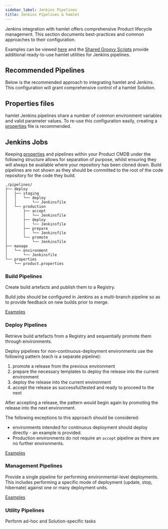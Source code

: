 ```yaml
---
sidebar_label: Jenkins Pipelines
title: Jenkins Pipelines & hamlet
---
```

Jenkins integration with hamlet offers comprehensive Product lifecycle management. This section documents best-practices and common approaches to their configuration.

Examples can be viewed [here](examplelibrary) and the [Shared Groovy Scripts](https://github.com/hamlet-io/jenkins-streams-shared-library) provide additional ready-to-use hamlet utilities for Jenkins pipelines.

## Recommended Pipelines

Below is the recommended approach to integrating hamlet and Jenkins. This configuration will grant comprehensive control of a hamlet Solution.

## Properties files

hamlet Jenkins pipelines share a number of common environment variables and valid parameter values. To re-use this configuration easily, creating a [properties](examplelibrary/examples/properties) file is recommended.

## Jenkins Jobs

Keeping [properties](examplelibrary/examples/properties) and pipelines within your Product CMDB under the following structure allows for separation of purpose, whilst ensuring they will always be available where your repository has been cloned down. Build pipelines are not shown as they should be committed to the root of the code repository for the code they build.

```terminal
./pipelines/
├── deploy
│   ├── staging
│   │   └── deploy
│   │       └── Jenkinsfile
│   └── production
│       ├── accept
│       │   └── Jenkinsfile
│       ├── deploy
│       │   └── Jenkinsfile
│       ├── prepare
│       │   └── Jenkinsfile
│       └── promote
│           └── Jenkinsfile
├── manage
│   └── environment
│       └── Jenkinsfile
└── properties
    └── product.properties
```

### Build Pipelines

Create build artefacts and publish them to a Registry.

Build jobs should be configured in Jenkins as a multi-branch pipeline so as to provide feedback on new builds prior to merge.

[Examples](examplelibrary#Build)

### Deploy Pipelines

Retrieve build artefacts from a Registry and sequentially promote them through environments.

Deploy pipelines for non-continuous-deployment environments use the following pattern (each is a separate pipeline):

1. promote a release from the previous environment
2. prepare the necessary templates to deploy the release into the current environment
3. deploy the release into the current environment
4. accept the release as successful/tested and ready to proceed to the next

After accepting a release, the pattern would begin again by promoting the release into the next environment.

The following exceptions to this approach should be considered:

* environments intended for continuous deployment should deploy directly - an example is provided.
* Production environments do not require an `accept` pipeline as there are no further environments.

[Examples](examplelibrary#Deploy)

### Management Pipelines

Provide a single pipeline for performing environmental-level deployments. This includes performing a specific mode of deployment (update, stop, hibernate) against one or many deployment units.

[Examples](examplelibrary#Manage)

### Utility Pipelines

Perform ad-hoc and Solution-specific tasks
